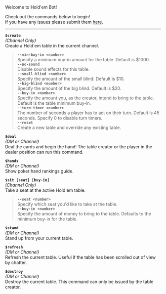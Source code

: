 Welcome to Hold'em Bot!

Check out the commands below to begin!  
If you have any issues please submit them [here](https://github.com/chevtek/holdem-bot/issues).

---------------

**`$create`**  
_(Channel Only)_  
Create a Hold'em table in the current channel.
> **`--min-buy-in <number>`**  
> Specify a minimum buy-in amount for the table. Default is $1000.  
> **`--no-sound`**  
> Disable sound effects for this table.  
> **`--small-blind <number>`**  
> Specify the amount of the small blind. Default is $10.  
> **`--big-blind <number>`**  
> Specify the amount of the big blind. Default is $20.  
> **`--buy-in <number>`**  
> Specify the amount you, as the creator, intend to bring to the table. Default is the table minimum buy-in.  
> **`--turn-timer <number>`**  
> The number of seconds a player has to act on their turn. Default is 45 seconds. Specify 0 to disable turn timers.  
> **`--reset`**  
> Create a new table and override any existing table.  

**`$deal`**  
_(DM or Channel)_  
Deal the cards and begin the hand! The table creator or the player in the dealer position can run this command.

**`$hands`**  
_(DM or Channel)_  
Show poker hand rankings guide.

**`$sit [seat] [buy-in]`**  
_(Channel Only)_  
Take a seat at the active Hold'em table.
> **`--seat <number>`**  
> Specify which seat you'd like to take at the table.  
> **`--buy-in <number>`**  
> Specify the amount of money to bring to the table. Defaults to the minimum buy-in for the table.

**`$stand`**  
_(DM or Channel)_  
Stand up from your current table.

**`$refresh`**  
_(DM or Channel)_  
Refresh the current table. Useful if the table has been scrolled out of view by chatter.

**`$destroy`**  
_(DM or Channel)_  
Destroy the current table. This command can only be issued by the table creator.